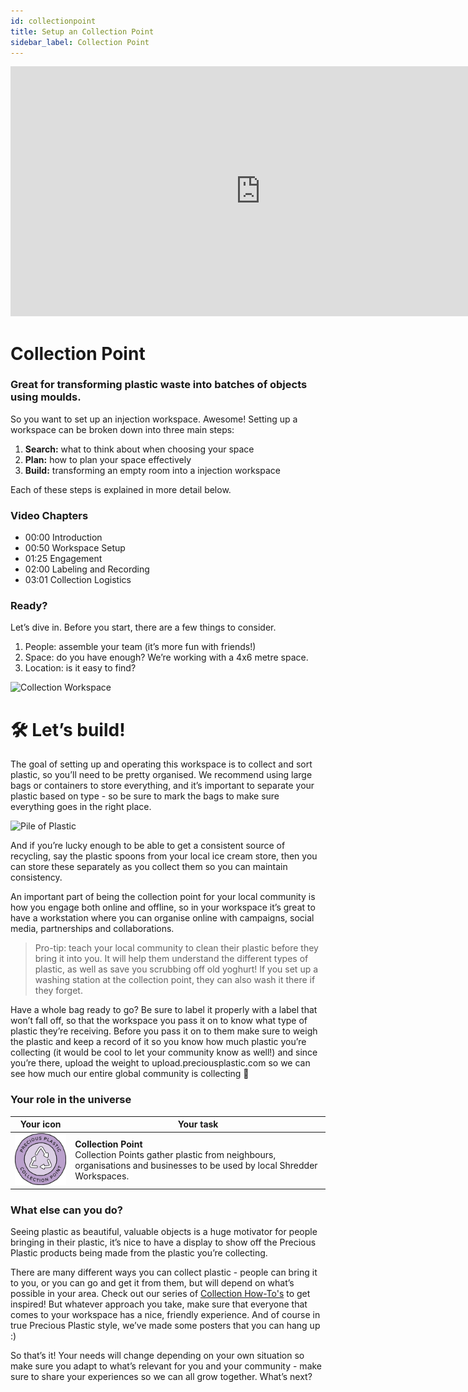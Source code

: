 ```yaml
---
id: collectionpoint
title: Setup an Collection Point
sidebar_label: Collection Point
---
```


<div class="videocontainer">
  <iframe width="800" height="400" src="https://www.youtube.com/embed/i2h3DWEJl84" frameborder="0" allow="accelerometer; autoplay; encrypted-media; gyroscope; picture-in-picture" allowfullscreen></iframe>
</div>

<style>
:root {
  --highlight: #37b4a3;
  --hover: #37b4a3;
}
</style>

# Collection Point

<div class="videoChapters">
<div class="videoChaptersMain">

###  Great for transforming plastic waste into batches of objects using moulds.

So you want to set up an injection workspace. Awesome! Setting up a workspace can be broken down into three main steps:

1. <b>Search:</b> what to think about when choosing your space
2. <b>Plan:</b> how to plan your space effectively
3. <b>Build:</b> transforming an empty room into a injection workspace

Each of these steps is explained in more detail below.

</div>
<div class="videoChaptersSidebar">

### Video Chapters

- 00:00 Introduction
- 00:50 Workspace Setup
- 01:25 Engagement
- 02:00 Labeling and Recording
- 03:01 Collection Logistics

</div>
</div>

### Ready?

Let’s dive in. Before you start, there are a few things to consider.

1. People: assemble your team (it’s more fun with friends!)
2. Space: do you have enough? We’re working with a 4x6 metre space.
3. Location: is it easy to find?

![Collection Workspace](assets/spaces_collection.jpg)

# 🛠 Let’s build!

The goal of setting up and operating this workspace is to collect and sort plastic, so you’ll need to be pretty organised. We recommend using large bags or containers to store everything, and it’s important to separate your plastic based on type - so be sure to mark the bags to make sure everything goes in the right place.

![Pile of Plastic](assets/PileofPlastic.jpg)

And if you’re lucky enough to be able to get a consistent source of recycling, say the plastic spoons from your local ice cream store, then you can store these separately as you collect them so you can maintain consistency.

An important part of being the collection point for your local community is how you engage both online and offline, so in your workspace it’s great to have a workstation where you can organise online with campaigns, social media, partnerships and collaborations.

> Pro-tip: teach your local community to clean their plastic before they bring it into you. It will help them understand the different types of plastic, as well as save you scrubbing off old yoghurt! If you set up a washing station at the collection point, they can also wash it there if they forget.

Have a whole bag ready to go? Be sure to label it properly with a label that won’t fall off, so that the workspace you pass it on to know what type of plastic they’re receiving. Before you pass it on to them make sure to weigh the plastic and keep a record of it so you know how much plastic you’re collecting (it would be cool to let your community know as well!) and since you’re there, upload the weight to upload.preciousplastic.com so we can see how much our entire global community is collecting 💪

### Your role in the universe
| Your icon  |  Your task |
|----------|----------------------|
| <img src="../assets/universe/badge-collection-point.png" width="150"/> |  __Collection Point__ <br> Collection Points gather plastic from neighbours, organisations and businesses to be used by local Shredder Workspaces.   |


### What else can you do?

Seeing plastic as beautiful, valuable objects is a huge motivator for people bringing in their plastic, it’s nice to have a display to show off the Precious Plastic products being made from the plastic you’re collecting.

There are many different ways you can collect plastic - people can bring it to you, or you can go and get it from them, but will depend on what’s possible in your area. Check out our series of <a href="https://community.preciousplastic.com/how-to/set-up-a-collection-point">Collection How-To's</a> to get inspired! But whatever approach you take, make sure that everyone that comes to your workspace has a nice, friendly experience. And of course in true Precious Plastic style, we’ve made some posters that you can hang up :)

So that’s it! Your needs will change depending on your own situation so make sure you adapt to what’s relevant for you and your community - make sure to share your experiences so we can all grow together. What’s next?
